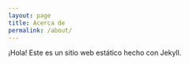 ```yaml
---
layout: page
title: Acerca de
permalink: /about/
---
```

¡Hola! Este es un sitio web estático hecho con Jekyll.